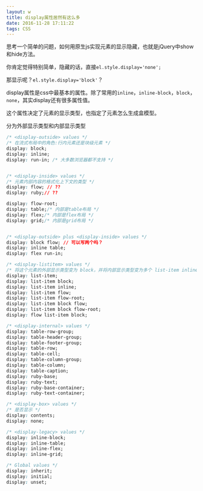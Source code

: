 ```yaml
---
layout: w
title: display属性居然有这么多
date: 2016-11-28 17:11:22
tags: CSS
---
```

思考一个简单的问题，如何用原生js实现元素的显示隐藏，也就是jQuery中show和hide方法。

你肯定觉得特别简单，隐藏的话，直接`el.style.display='none';`

那显示呢？`el.style.display='block'`？
<!-- more -->

display属性是css中最基本的属性。除了常用的`inline`，`inline-block`，`block`，`none`，其实display还有很多属性值。

这个属性决定了元素的显示类型，也指定了元素怎么生成盒模型。

分为外部显示类型和内部显示类型

```css
/* <display-outside> values */
/* 在流式布局中的角色:行内元素还是块级元素 */
display: block;
display: inline;
display: run-in; /* 大多数浏览器都不支持 */


/* <display-inside> values */
/* 元素内部内容的格式化上下文的类型 */
display: flow; // ??
display: ruby;// ??

display: flow-root;
display: table;/* 内部是table布局 */
display: flex;/* 内部是flex布局 */
display: grid;/* 内部是grid布局 */


/* <display-outside> plus <display-inside> values */
display: block flow; // 可以写两个吗？
display: inline table;
display: flex run-in;

/* <display-listitem> values */
/* 将这个元素的外部显示类型变为 block，并将内部显示类型变为多个 list-item inline 盒。*/
display: list-item;
display: list-item block;
display: list-item inline;
display: list-item flow;
display: list-item flow-root;
display: list-item block flow;
display: list-item block flow-root;
display: flow list-item block;

/* <display-internal> values */
display: table-row-group;
display: table-header-group;
display: table-footer-group;
display: table-row;
display: table-cell;
display: table-column-group;
display: table-column;
display: table-caption;
display: ruby-base;
display: ruby-text;
display: ruby-base-container;
display: ruby-text-container;

/* <display-box> values */
/* 是否显示 */
display: contents;
display: none;

/* <display-legacy> values */
display: inline-block;
display: inline-table;
display: inline-flex;
display: inline-grid;

/* Global values */
display: inherit;
display: initial;
display: unset;
```


